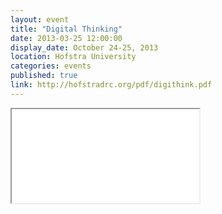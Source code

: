 ```yaml
---
layout: event
title: "Digital Thinking"
date: 2013-03-25 12:00:00
display_date: October 24-25, 2013
location: Hofstra University
categories: events
published: true
link: http://hofstradrc.org/pdf/digithink.pdf
---
```


<iframe src="/pdf/digithink.pdf"></iframe>